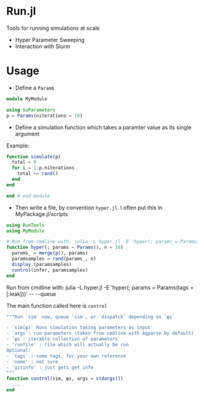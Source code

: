 # Run.jl

Tools for running simulations at scale

- Hyper Parameter Sweeping
- Interaction with Slurm

# Usage

- Define a `Param`s
```julia
module MyModule

using SuParameters
p = Params(niterations = 10)
```

- Define a simulation function which takes a paramter value as its single argument

Example:

```julia
function simulate(p)
  total = 0
  for i = 1:p.niterations
    total += rand()
  end
end

end # end module

```

- Then write a file, by convention `hyper.jl`.  I often put this in MyPackage.jl/scripts

```julia
using RunTools
using MyModule

# Run from cmdline with: julia -L hyper.jl -E 'hyper(; params = Params(tags = [:leak]))' -- --queue
function hyper(; params = Params(), n = 10)
  params_ = merge(p(), params)
  paramsamples = rand(params_, n)
  display.(paramsamples)
  control(infer, paramsamples)
end
```

Run from cmdline with: julia -L hyper.jl -E 'hyper(; params = Params(tags = [:leak]))' -- --queue



The main function called here is `control`

```julia
"""Run `sim` now, queue `sim`, or `dispatch` depending on `φs`

- `sim(φ)` Runs simulation taking parameters as input
- `args`: run parameters (taken from cmdline with Agparse by default)
- `φs`: iterable collection of parameters
- 'runfile' : file which will actually be run
Optional:
- `tags` : some tags, for your own reference
- 'name' : not sure
- 'gitinfo' : just gets get info
"""
function control(sim, φs, args = stdargs())
  ...
end
```